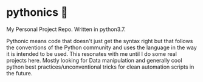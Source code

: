 # pythonics 🐍
My Personal Project Repo. Written in python3.7.

Pythonic means code that doesn't just get the syntax right but that follows the conventions of the Python community and uses the language
in the way it is intended to be used. This resonates with me until I do some real projects here. Mostly looking for Data manipulation and generally cool python best practices/unconventional tricks for clean automation scripts in the future.


